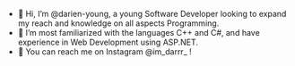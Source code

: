 - 👋 Hi, I’m @darien-young, a young Software Developer looking to expand my reach and knowledge on all aspects Programming.
- 🌱 I’m most familiarized with the languages C++ and C#, and have experience in Web Development using ASP.NET.
- 💞️ You can reach me on Instagram @im_darrr_ !

<!---
darien-young/darien-young is a ✨ special ✨ repository because its `README.md` (this file) appears on your GitHub profile.
You can click the Preview link to take a look at your changes.
--->
